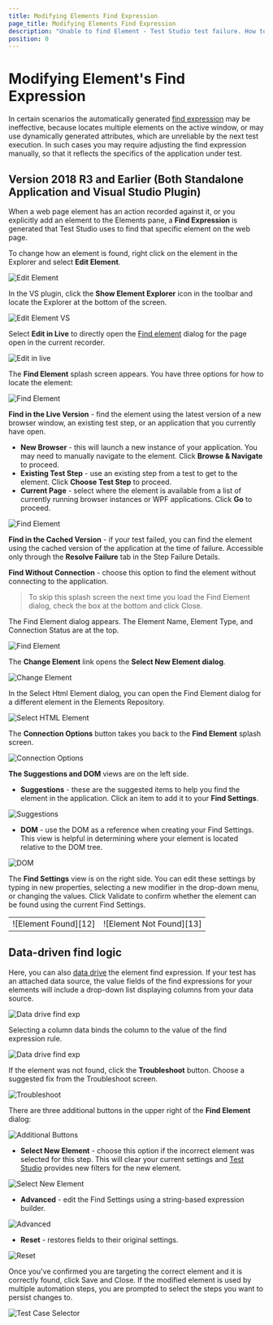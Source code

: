 ```yaml
---
title: Modifying Elements Find Expression
page_title: Modifying Elements Find Expression
description: "Unable to find Element - Test Studio test failure. How to change how an element is located in Test studio test run/ execution. Update the elements find expression in Test Studio. How to adjust the proeprties used to locate an element in Test Studio."
position: 0
---
```

# Modifying Element's Find Expression

In certain scenarios the automatically generated <a href="/features/elements-explorer/elements-find-expression" target="_blank">find expression</a> may be ineffective, because locates multiple elements on the active window, or may use dynamically generated attributes, which are unreliable by the next test execution. In such cases you may require adjusting the find expression manually, so that it reflects the specifics of the application under test.

## Version 2018 R3 and Earlier (Both Standalone Application and Visual Studio Plugin)

When a web page element has an action recorded against it, or you explicitly add an element to the Elements pane, a **Find Expression** is generated that Test Studio uses to find that specific element on the web page.

To change how an element is found, right click on the element in the Explorer and select **Edit Element**.

![Edit Element][1]

In the VS plugin, click the **Show Element Explorer** icon in the toolbar and locate the Explorer at the bottom of the screen.

![Edit Element VS][2]

Select **Edit in Live** to directly open the <a href="#find-element">Find element</a> dialog for the page open in the current recorder.

![Edit in live][3]

The **Find Element** splash screen appears. You have three options for how to locate the element:

![Find Element][4]

**Find in the Live Version** - find the element using the latest version of a new browser window, an existing test step, or an application that you currently have open.

- **New Browser** - this will launch a new instance of your application. You may need to manually navigate to the element. Click **Browse & Navigate** to proceed.
- **Existing Test Step** - use an existing step from a test to get to the element. Click **Choose Test Step** to proceed.
- **Current Page** - select where the element is available from a list of currently running browser instances or WPF applications. Click **Go** to proceed.

![Find Element][5]

**Find in the Cached Version** - if your test failed, you can find the element using the cached version of the application at the time of failure. Accessible only through the **Resolve Failure** tab in the Step Failure Details.

**Find Without Connection** - choose this option to find the element without connecting to the application.

> To skip this splash screen the next time you load the Find Element dialog, check the box at the bottom and click Close.

The <a name="find-element">Find Element</a> dialog appears. The Element Name, Element Type, and Connection Status are at the top.

![Find Element][6]

The **Change Element** link opens the **Select New Element dialog**.

![Change Element][7]

In the Select Html Element dialog, you can open the Find Element dialog for a different element in the Elements Repository.

![Select HTML Element][8]

The **Connection Options** button takes you back to the **Find Element** splash screen.

![Connection Options][9]

**The Suggestions and DOM** views are on the left side.

- **Suggestions** - these are the suggested items to help you find the element in the application. Click an item to add it to your **Find Settings**.

![Suggestions][10]

- **DOM** - use the DOM as a reference when creating your Find Settings. This view is helpful in determining where your element is located relative to the DOM tree. 

![DOM][11]

The **Find Settings** view is on the right side. You can edit these settings by typing in new properties, selecting a new modifier in the drop-down menu, or changing the values. Click Validate to confirm whether the element can be found using the current Find Settings.

<table id="no-table">
<tr>
<td>![Element Found][12]</td>
<td>![Element Not Found][13]</td>
</tr>
<table>

## Data-driven find logic

<a name="data-driven"></a>Here, you can also <a href="/features/data-driven-testing/overview" target="_blank">data drive</a> the element find expression. If your test has an attached data source, the value fields of the find expressions for your elements will include a drop-down list displaying columns from your data source.

![Data drive find exp][14]

Selecting a column data binds the column to the value of the find expression rule.

![Data drive find exp][15]

If the element was not found, click the **Troubleshoot** button. Choose a suggested fix from the Troubleshoot screen.

![Troubleshoot][16]

There are three additional buttons in the upper right of the **Find Element** dialog:

![Additional Buttons][17]

- **Select New Element** - choose this option if the incorrect element was selected for this step. This will clear your current settings and <a href="http://www.telerik.com/teststudio" target="_blank">Test Studio</a> provides new filters for the new element. 

![Select New Element][18]

- **Advanced** - edit the Find Settings using a string-based expression builder. 

![Advanced][19]

- **Reset** - restores fields to their original settings. 

![Reset][20]

Once you've confirmed you are targeting the correct element and it is correctly found, click Save and Close. If the modified element is used by multiple automation steps, you are prompted to select the steps you want to persist changes to.

![Test Case Selector][21]

[1]: /img/features/elements-explorer/find-element/fig1.png
[2]: /img/features/elements-explorer/find-element/fig2.png
[3]: /img/features/elements-explorer/find-element/fig3.png
[4]: /img/features/elements-explorer/find-element/fig4.png
[5]: /img/features/elements-explorer/find-element/fig5.png
[6]: /img/features/elements-explorer/find-element/fig6.png
[7]: /img/features/elements-explorer/find-element/fig7.png
[8]: /img/features/elements-explorer/find-element/fig8.png
[9]: /img/features/elements-explorer/find-element/fig9.png
[10]: /img/features/elements-explorer/find-element/fig10.png
[11]: /img/features/elements-explorer/find-element/fig11.png
[12]: /img/features/elements-explorer/find-element/fig12.png
[13]: /img/features/elements-explorer/find-element/fig13.png
[14]: /img/features/elements-explorer/find-element/fig14.png
[15]: /img/features/elements-explorer/find-element/fig15.png
[16]: /img/features/elements-explorer/find-element/fig16.png
[17]: /img/features/elements-explorer/find-element/fig17.png
[18]: /img/features/elements-explorer/find-element/fig18.png
[19]: /img/features/elements-explorer/find-element/fig19.png
[20]: /img/features/elements-explorer/find-element/fig20.png
[21]: /img/features/elements-explorer/find-element/fig21.png
[101]: /img/features/elements-explorer/find-element/fig101.png
[102]: /img/features/elements-explorer/find-element/fig102.png
[103]: /img/features/elements-explorer/find-element/fig103.png
[104]: /img/features/elements-explorer/find-element/fig104.gif
[105]: /img/features/elements-explorer/find-element/fig105.png
[106]: /img/features/elements-explorer/find-element/fig106.png
[107]: /img/features/elements-explorer/find-element/fig107.png
[108]: /img/features/elements-explorer/find-element/fig108.png
[109]: /img/features/elements-explorer/find-element/fig109.png
[110]: /img/features/elements-explorer/find-element/fig110.png
[111]: /img/features/elements-explorer/find-element/fig111.png
[112]: /img/features/elements-explorer/find-element/fig112.png
[113]: /img/features/elements-explorer/find-element/fig113.png
[114]: /img/features/elements-explorer/find-element/fig114.png
[115]: /img/features/elements-explorer/find-element/fig115.png
[116]: /img/features/elements-explorer/find-element/fig116.png
[117]: /img/features/elements-explorer/find-element/fig117.png
[118]: /img/features/elements-explorer/find-element/fig118.png
[119]: /img/features/elements-explorer/find-element/fig119.png
[120]: /img/features/elements-explorer/find-element/fig120.png
[130]: /img/features/elements-explorer/find-element/fig130.png